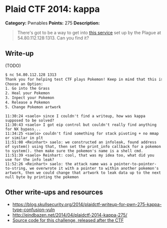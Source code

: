 # Plaid CTF 2014: kappa

**Category:** Pwnables
**Points:** 275
**Description:**

> There's got to be a way to get into [this service](kappa-f2fdf7fcc074cb0c66c3d80a48286450.tar.bz2) set up by the Plague at 54.80.112.128:1313. Can you find it?

## Write-up

(TODO)

```bash
$ nc 54.80.112.128 1313
Thank you for helping test CTF plays Pokemon! Keep in mind that this is currently in alpha which means that we will only support one person playing at a time. You will be provided with several options once the game begins, as well as several hidden options for those true CTF Plays Pokemon fans ;). We hope to expand this in the coming months to include even more features!  Enjoy! :)
Choose an Option:
1. Go into the Grass
2. Heal your Pokemon
3. Inpect your Pokemon
4. Release a Pokemon
5. Change Pokemon artwork
```

```
11:30:24 <saelo> since I couldn't find a writeup, how was kappa supposed to be solved?
11:30:43 <saelo> I got eip control but couldn't really find anything for NX bypass...
11:34:25 <saelo> couldn't find something for stack pivoting + no mmap or similar in plt
11:51:08 <Reinhart> saelo: we constructed an infoleak, found address of system() using that, then set the print_info callback for a pokemon to system(). then make sure the pokemon's name is a shell cmd.
11:51:39 <saelo> Reinhart: cool, that was my idea too, what did you use for the info leak?
11:52:26 <Reinhart> saelo: the attack name was a pointer-to-pointer-to-string, we overwrote it with a pointer to within another pokemon's artwork, then we could change that artwork to leak data up to the next null byte by printing the pokemon
```

## Other write-ups and resources

* <https://blog.skullsecurity.org/2014/plaidctf-writeup-for-pwn-275-kappa-type-confusion-vuln>
* <http://eindbazen.net/2014/04/plaidctf-2014-kappa-275/>
* [Source code for this challenge, released after the CTF](https://github.com/pwning/plaidctf2014/tree/master/pwnables/kappa)
